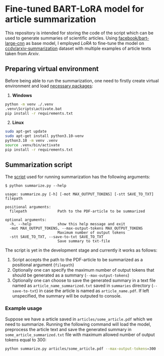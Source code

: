 # Fine-tuned BART-LoRA model for article summarization

This repository is intended for storing the code of the script which can
be used to generate summaries of scientific articles. Using [facebook/bart-large-cnn](https://huggingface.co/facebook/bart-large-cnn) as base model, I employed *LoRA* to fine-tune the model on [ccdv/arxiv-summarization](https://huggingface.co/datasets/ccdv/arxiv-summarization) dataset with multiple examples of article texts taken from *Arxiv*.

## Preparing virtual environment

Before being able to run the summarization, one need to firstly create virtual environment and load [necessary packages](./requirements.txt):

1. **Windows**

```bash
python -m venv ./.venv
.venv\Scripts\activate.bat
pip install -r requirements.txt
```

2. **Linux**
```bash
sudo apt-get update
sudo apt-get install python3.10-venv
python3.10 -m venv .venv
source .venv/bin/activate
pip install -r requirements.txt
```

## Summarization script

The [script](./summarize.py) used for running summarization has the following arguments:

```
$ python summarize.py --help

usage: summarize.py [-h] [-mot MAX_OUTPUT_TOKENS] [-stt SAVE_TO_TXT] filepath

positional arguments:
  filepath              Path to the PDF-article to be summarized

optional arguments:
  -h, --help            show this help message and exit
  -mot MAX_OUTPUT_TOKENS, --max-output-tokens MAX_OUTPUT_TOKENS
                        Maximum number of output tokens
  -stt SAVE_TO_TXT, --save-to-txt SAVE_TO_TXT
                        Save summary to txt-file
```

The script is yet in the development stage and currently it works as follows:

1. Script accepts the path to the PDF-article to be summarized as a positional argument (`filepath`)
2. Optionally one can specify the maximum number of output tokens that should be generated as a summary (`--max-output-tokens`)
3. Optionally one can choose to save the generated summary in a text file named as `article_name_summarized.txt` saved in `summaries` directory (`--save-to-txt`) in case the article is named as `article_name.pdf`. If left unspecified, the summary will be outputed to console.

### Example usage

Suppose we have a article saved in `articles/some_article.pdf` which we need to summarize. Running the following command will load the model, preprocess the article text and save the generated summary in `some_article_summarized.txt` file with maximum allowed number of output tokens equal to 300:

```bash
python summarize.py articles/some_article.pdf --max-output-tokens=300 --save-to-txt=True
```
